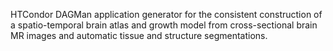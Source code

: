 HTCondor DAGMan application generator for the consistent construction
of a spatio-temporal brain atlas and growth model from cross-sectional
brain MR images and automatic tissue and structure segmentations.
